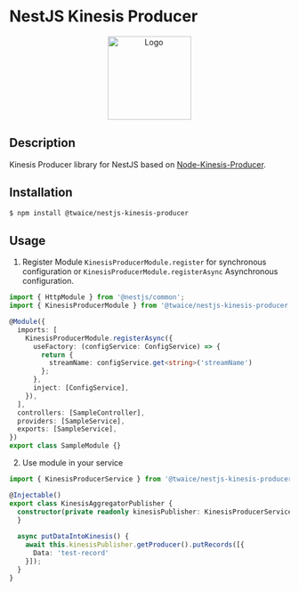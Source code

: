 # NestJS Kinesis Producer

<p align="center">
  <img height="150" src="https://i.imgur.com/hSwxaLd.png" alt="Logo">
</p>

## Description

Kinesis Producer library for NestJS based on [Node-Kinesis-Producer](https://github.com/TWAICE/node-kinesis-producer).

## Installation

```bash
$ npm install @twaice/nestjs-kinesis-producer
```

## Usage

1. Register Module `KinesisProducerModule.register` for synchronous configuration or 
`KinesisProducerModule.registerAsync` Asynchronous configuration.

```typescript
import { HttpModule } from '@nestjs/common';
import { KinesisProducerModule } from '@twaice/nestjs-kinesis-producer';

@Module({
  imports: [
    KinesisProducerModule.registerAsync({
      useFactory: (configService: ConfigService) => {
        return {
          streamName: configService.get<string>('streamName')
        };
      },
      inject: [ConfigService],
    }),
  ],
  controllers: [SampleController],
  providers: [SampleService],
  exports: [SampleService],
})
export class SampleModule {}
```

2. Use module in your service

```typescript
import { KinesisProducerService } from '@twaice/nestjs-kinesis-producer';

@Injectable()
export class KinesisAggregatorPublisher {
  constructor(private readonly kinesisPublisher: KinesisProducerService) {
  }
  
  async putDataIntoKinesis() {
    await this.kinesisPublisher.getProducer().putRecords([{
      Data: 'test-record'
    }]);
  }
}
```
